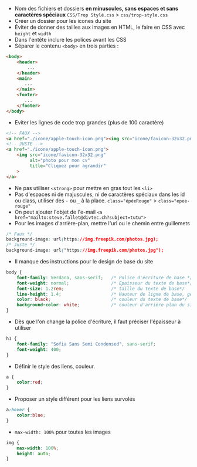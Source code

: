 * Nom des fichiers et dossiers **en minuscules, sans espaces et sans 
  caractères spéciaux** `CSS/Trop Stylé.css` > `css/trop-style.css`
* Créer un dossier pour les icones du site
* Éviter de donner des tailles aux images en HTML, le faire en CSS avec 
  `height` et `width`
* Dans l'entête inclure les polices avant les CSS
* Séparer le contenu `<body>` en trois parties :
```html
<body>
    <header>
        ...
    </header>
    <main>
       ...
    </main>
    <footer>
       ...
    </footer>
</body>
```
* Eviter les lignes de code trop grandes (plus de 100 caractère)
```html
<!-- FAUX -->
<a href="./icone/apple-touch-icon.png"><img src="icone/favicon-32x32.png" alt="photo pour mon cv" title="Cliquez pour agrandir" ></a>
<!-- JUSTE -->
<a href="./icone/apple-touch-icon.png">
    <img src="icone/favicon-32x32.png"
         alt="photo pour mon cv"
         title="Cliquez pour agrandir"
    >
</a>
```
* Ne pas utiliser `<strong>` pour mettre en gras tout les `<li>`
* Pas d'espaces ni de majuscules, ni de caractères spéciaux dans les id ou
    class, utiliser des `-` ou  `_` à la place. `class="épéeRouge"` > `class="epee-rouge"`
* On peut ajouter l'objet de l'e-mail `<a href="mailto:steve.fallet@divtec.ch?subject=tutu">` 
* Pour les images d'arrière-plan, mettre l'url ou le chemin entre guillemets
```css
/* Faux */
background-image: url(https://img.freepik.com/photos.jpg);
/* Juste */
background-image: url("https://img.freepik.com/photos.jpg");
```


* Il manque des instructions pour le design de base du site
```css
body {
    font-family: Verdana, sans-serif;   /* Police d'écriture de base */
    font-weight: normal;                /* Épaisseur du texte de base*/
    font-size: 1.2rem;                  /* taille du texte de base*/
    line-height: 1.4;                   /* Hauteur de ligne de base, généralement entre 1.3 et 1.7 */
    color: black;                       /* couleur du texte de base*/
    background-color: white;            /* couleur d'arrière plan du site */
}
```
* Dès que l'on change la police d'écriture, il faut préciser l'épaisseur à utiliser
```css
h1 {
    font-family: "Sofia Sans Semi Condensed", sans-serif;
    font-weight: 400;
}
```

* Définir le style des liens, couleur.
```css
a {
    color:red;
}
```
* Proposer un style différent pour les liens survolés
```css
a:hover {
    color:blue;
}
```
* `max-width: 100%` pour toutes les images
```css
img {
    max-width: 100%;
    height: auto;
}
```

